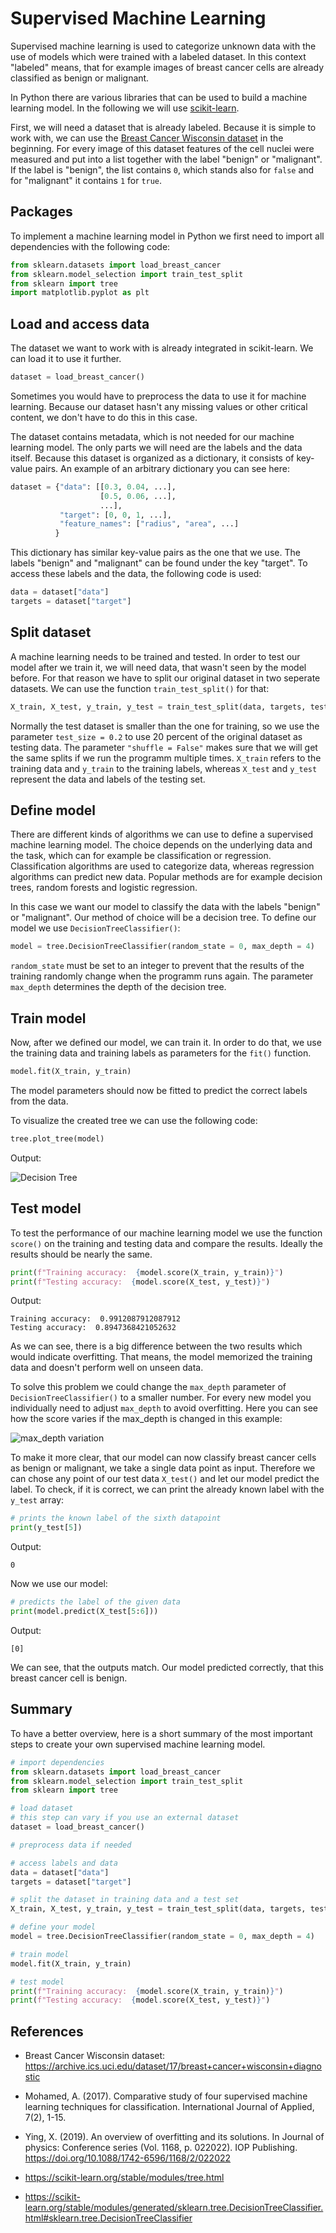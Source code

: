 # Supervised Machine Learning

Supervised machine learning is used to categorize unknown data with the use of models which were trained with a labeled dataset. In this context "labeled" means, that for example images of breast cancer cells are already classified as benign or malignant.

In Python there are various libraries that can be used to build a machine learning model. In the following we will use [scikit-learn](https://scikit-learn.org/stable/index.html).

First, we will need a dataset that is already labeled. Because it is simple to work with, we can use the [Breast Cancer Wisconsin dataset](https://archive.ics.uci.edu/dataset/17/breast+cancer+wisconsin+diagnostic) in the beginning. For every image of this dataset features of the cell nuclei were measured and put into a list together with the label "benign" or "malignant". If the label is "benign", the list contains `0`, which stands also for `false` and for "malignant" it contains `1` for `true`.

## Packages

To implement a machine learning model in Python we first need to import all dependencies with the following code:

```python
from sklearn.datasets import load_breast_cancer
from sklearn.model_selection import train_test_split
from sklearn import tree
import matplotlib.pyplot as plt
```

## Load and access data

The dataset we want to work with is already integrated in scikit-learn. We can load it to use it further.

```python
dataset = load_breast_cancer()
```

Sometimes you would have to preprocess the data to use it for machine learning. Because our dataset hasn't any missing values or other critical content, we don't have to do this in this case.

The dataset contains metadata, which is not needed for our machine learning model. The only parts we will need are the labels and the data itself. Because this dataset is organized as a dictionary, it consists of key-value pairs. An example of an arbitrary dictionary you can see here:

```python
dataset = {"data": [[0.3, 0.04, ...], 
                    [0.5, 0.06, ...], 
                    ...],
           "target": [0, 0, 1, ...],
           "feature_names": ["radius", "area", ...]
          }
```

This dictionary has similar key-value pairs as the one that we use. The labels "benign" and "malignant" can be found under the key "target". To access these labels and the data, the following code is used:

```python
data = dataset["data"]
targets = dataset["target"]
```

## Split dataset

A machine learning needs to be trained and tested. In order to test our model after we train it, we will need data, that wasn't seen by the model before. For that reason we have to split our original dataset in two seperate datasets. We can use the function `train_test_split()` for that:

```python
X_train, X_test, y_train, y_test = train_test_split(data, targets, test_size = 0.2, shuffle = False)
```

Normally the test dataset is smaller than the one for training, so we use the parameter `test_size = 0.2` to use 20 percent of the original dataset as testing data. The parameter `"shuffle = False"` makes sure that we will get the same splits if we run the programm multiple times.
`X_train` refers to the training data and `y_train` to the training labels, whereas `X_test` and `y_test` represent the data and labels of the testing set.

## Define model

There are different kinds of algorithms we can use to define a supervised machine learning model. The choice depends on the underlying data and the task, which can for example be classification or regression. Classification algorithms are used to categorize data, whereas regression algorithms can predict new data.
Popular methods are for example decision trees, random forests and logistic regression.

In this case we want our model to classify the data with the labels "benign" or "malignant". Our method of choice will be a decision tree. To define our model we use `DecisionTreeClassifier()`:

```python
model = tree.DecisionTreeClassifier(random_state = 0, max_depth = 4)
```

`random_state` must be set to an integer to prevent that the results of the training randomly change when the programm runs again. The parameter `max_depth` determines the depth of the decision tree.


## Train model

Now, after we defined our model, we can train it. In order to do that, we use the training data and training labels as parameters for the `fit()` function. 

```python
model.fit(X_train, y_train)
```

The model parameters should now be fitted to predict the correct labels from the data.

To visualize the created tree we can use the following code:

```python
tree.plot_tree(model)
```

Output:

![](./Images/supervised_ml_tree.png "Decision Tree")

## Test model

To test the performance of our machine learning model we use the function `score()` on the training and testing data and compare the results. Ideally the results should be nearly the same.

```python
print(f"Training accuracy:  {model.score(X_train, y_train)}")
print(f"Testing accuracy:  {model.score(X_test, y_test)}")
```

Output:
```
Training accuracy:  0.9912087912087912
Testing accuracy:  0.8947368421052632
```

As we can see, there is a big difference between the two results which would indicate overfitting. That means, the model memorized the training data and doesn't perform well on unseen data.

To solve this problem we could change the `max_depth` parameter of `DecisionTreeClassifier()` to a smaller number. For every new model you individually need to adjust `max_depth` to avoid overfitting.
Here you can see how the score varies if the max_depth is changed in this example:

![](./Images/max_depth.png "max_depth variation")

To make it more clear, that our model can now classify breast cancer cells as benign or malignant, we take a single data point as input. Therefore we can chose any point of our test data `X_test()` and let our model predict the label. To check, if it is correct, we can print the already known label with the `y_test` array:

```python
# prints the known label of the sixth datapoint
print(y_test[5])
```

Output:
```
0
```

Now we use our model:

```python
# predicts the label of the given data
print(model.predict(X_test[5:6]))
```

Output:
```
[0]
```

We can see, that the outputs match. Our model predicted correctly, that this breast cancer cell is benign.

## Summary

To have a better overview, here is a short summary of the most important steps to create your own supervised machine learning model.

```python
# import dependencies
from sklearn.datasets import load_breast_cancer
from sklearn.model_selection import train_test_split
from sklearn import tree

# load dataset
# this step can vary if you use an external dataset
dataset = load_breast_cancer()

# preprocess data if needed

# access labels and data
data = dataset["data"]
targets = dataset["target"]

# split the dataset in training data and a test set
X_train, X_test, y_train, y_test = train_test_split(data, targets, test_size = 0.2, shuffle = False)

# define your model
model = tree.DecisionTreeClassifier(random_state = 0, max_depth = 4)

# train model
model.fit(X_train, y_train)

# test model
print(f"Training accuracy:  {model.score(X_train, y_train)}")
print(f"Testing accuracy:  {model.score(X_test, y_test)}")
```

## References

- Breast Cancer Wisconsin dataset: <https://archive.ics.uci.edu/dataset/17/breast+cancer+wisconsin+diagnostic>

- Mohamed, A. (2017). Comparative study of four supervised machine learning techniques for classification. International Journal of Applied, 7(2), 1-15.

- Ying, X. (2019). An overview of overfitting and its solutions. In Journal of physics: Conference series (Vol. 1168, p. 022022). IOP Publishing. https://doi.org/10.1088/1742-6596/1168/2/022022

- <https://scikit-learn.org/stable/modules/tree.html>

- <https://scikit-learn.org/stable/modules/generated/sklearn.tree.DecisionTreeClassifier.html#sklearn.tree.DecisionTreeClassifier>

